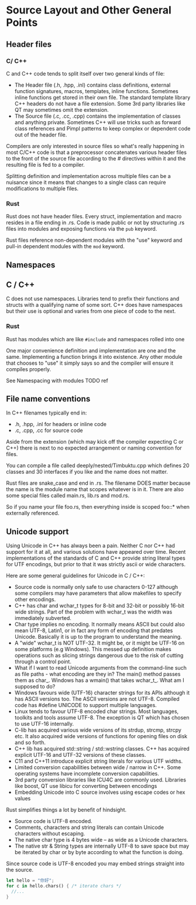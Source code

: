 # Source Layout and Other General Points

## Header files

### C\/ C++

C and C++ code tends to split itself over two general kinds of file:

* The Header file \(.h, .hpp, .inl\) contains class definitions, external function signatures, macros, templates, inline functions. Sometimes inline functions get stored in their own file. The standard template library C++ headers do not have a file extension. Some 3rd party libraries like QT may sometimes omit the extension.
* The Source file \(.c, .cc, .cpp\) contains the implementation of classes and anything private.  Sometimes C++ will use tricks such as forward class references and Pimpl patterns to keep complex or dependent code out of the header file.  

Compilers are only interested in source files so what's really happening in most C\/C++ code is that a preprocessor concatenates various header files to the front of the source file according to the \# directives within it and the resulting file is fed to a compiler. 

Splitting definition and implementation across multiple files can be a nuisance since it means that changes to a single class can require modifications to multiple files.

### Rust

Rust does not have header files. Every struct, implementation and macro resides in a file ending in .rs. Code is made public or not by structuring .rs files into modules and exposing functions via the `pub` keyword.

Rust files reference non-dependent modules with the "use" keyword and pull-in dependent modules with the `mod` keyword.

## Namespaces

## C \/ C++

C does not use namespaces. Libraries tend to prefix their functions and structs with a qualifying name of some sort. C++ does have namespaces but their use is optional and varies from one piece of code to the next.

### Rust

Rust has modules which are like `#include` and namespaces rolled into one

One major convenience definition and implementation are one and the same. Implementing a function brings it into existence. Any other module that chooses to "use" it simply says so and the compiler will ensure it compiles properly.

See Namespacing with modules TODO ref

## File name conventions

In C++ filenames typically end in:

* .h, .hpp, .inl for headers or inline code
* .c, .cpp, .cc for source code

Aside from the extension \(which may kick off the compiler expecting C or C++\) there is next to no expected arrangement or naming convention for files.

You can compile a file called deeply\/nested\/Timbuktu.cpp which defines 20 classes and 30 interfaces if you like and the name does not matter.

Rust files are snake\_case and end in .rs.  The filename DOES matter because the name is the module name that scopes whatever is in it. There are also some special files called main.rs, lib.rs and mod.rs.

So if you name your file foo.rs, then everything inside is scoped foo::\* when externally referenced.

## Unicode support

Using Unicode in C++ has always been a pain. Neither C nor C++ had support for it at all, and various solutions have appeared over time. Recent implementations of the standards of C and C++ provide string literal types for UTF encodings, but prior to that it was strictly ascii or wide characters.

Here are some general guidelines for Unicode in C \/ C++:

* Source code is normally only safe to use characters 0-127 although some compilers may have parameters that allow makefiles to specify other encodings.
* C++ has char and wchar\_t types for 8-bit and 32-bit or possibly 16-bit wide strings. Part of the problem with wchar\_t was the width was immediately subverted.
* Char type implies no encoding. It normally means ASCII but could also mean UTF-8, Latin1, or in fact any form of encoding that predates Unicode. Basically it is up to the program to understand the meaning.
* A "wide" wchar\_t is NOT UTF-32. It might be, or it might be UTF-16 on some platforms \(e.g Windows\). This messed up definition makes operations such as slicing strings dangerous due to the risk of cutting through a control point.
* What if I want to read Unicode arguments from the command-line such as file paths - what encoding are they in? The main\(\) method passes them as char_. Windows has a wmain\(\) that takes wchar\_t_. What am I supposed to do?
* Windows favours wide \(UTF-16\) character strings for its APIs although it has ASCII versions too. The ASCII versions are not UTF-8. Compiled code has \#define UNICODE to support multiple languages.
* Linux tends to favour UTF-8 encoded char strings. Most languages, toolkits and tools assume UTF-8. The exception is QT which has chosen to use UTF-16 internally.
* C-lib has acquired various wide versions of its strdup, strcmp, strcpy etc. It also acquired wide versions of functions for opening files on disk and so forth.
* C++ lib has acquired std::string \/ std::wstring classes. C++ has acquired explicit UTF-16 and UTF-32 versions of these classes.
* C11 and C++11 introduce explicit string literals for various UTF widths.
* Limited conversion capabilities between wide \/ narrow in C++. Some operating systems have incomplete conversion capabilities.
* 3rd party conversion libraries like ICU4C are commonly used. Libraries like boost, QT use libicu for converting between encodings
* Embedding Unicode into C source involves using escape codes or hex values

Rust simplifies things a lot by benefit of hindsight.

* Source code is UTF-8 encoded.
* Comments, characters and string literals can contain Unicode characters without escaping.
* The native char type is 4 bytes wide – as wide as a Unicode characters.
* The native str & String types are internally UTF-8 to save space but may be iterated by char or by byte according to what the function is doing.

Since source code is UTF-8 encoded you may embed strings straight into the source.

```rust
let hello = "你好";
for c in hello.chars() { /* iterate chars */
  //...
}
```

